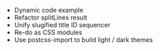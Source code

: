 - Dynamic code example
- Refactor splitLines result
- Unify slugified title ID sequencer
- Re-do as CSS modules
- Use postcss-import to build light / dark themes
